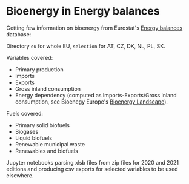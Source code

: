 # Bioenergy in Energy balances

Getting few information on bioenergy from Eurostat's [Energy balances](https://ec.europa.eu/eurostat/web/energy/data/energy-balances) database:

Directory `eu` for whole EU, `selection` for AT, CZ, DK, NL, PL, SK.

Variables covered:
* Primary production
* Imports
* Exports
* Gross inland consumption
* Energy dependency (computed as Imports-Exports/Gross inland consumption, see Bioenegy Europe's [Bioenergy Landscape](https://bioenergyeurope.org/statistical-report.html)).

Fuels covered:
* Primary solid biofuels
* Biogases
* Liquid biofuels
* Renewable municipal waste
* Renewables and biofuels

Jupyter notebooks parsing xlsb files from zip files for 2020 and 2021 editions and producing csv exports for selected variables to be used elsewhere.
